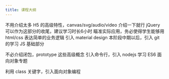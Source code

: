 ```yaml
---
title: 课程大纲
---
```


不用介绍太多 H5 的高级特性，canvas/svg/audio/video 介绍一下就行
jQuery 可以作为这部分的收尾，建议学习时长6小时
瞄准实际应用，务必使得学生能够用 html/css 表达简单的业务逻辑
引入 material design
本阶段中期以后，引入 git 的学习
JS 基础部分

不必介绍闭包，prototype 这些高级概念
引入命令行，引入 nodejs 学习
ES6 面向对象专题

利用 class 关键字，引入面向对象编程
